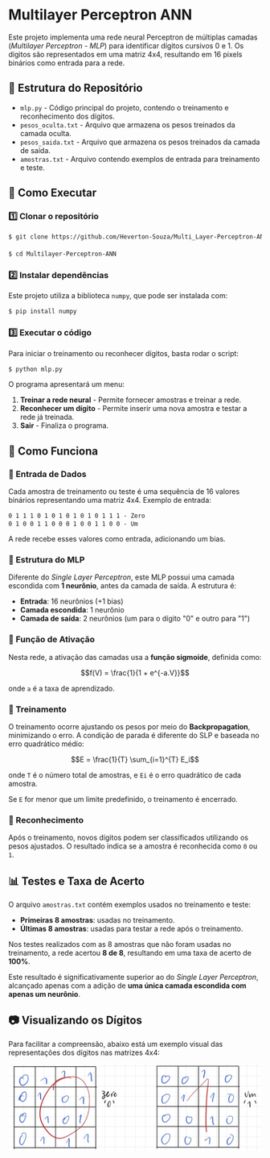 # Multilayer Perceptron ANN

Este projeto implementa uma rede neural Perceptron de múltiplas camadas (_Multilayer Perceptron - MLP_) para identificar dígitos cursivos 0 e 1. Os dígitos são representados em uma matriz 4x4, resultando em 16 pixels binários como entrada para a rede.

## 📁 Estrutura do Repositório

- `mlp.py` - Código principal do projeto, contendo o treinamento e reconhecimento dos dígitos.
- `pesos_oculta.txt` - Arquivo que armazena os pesos treinados da camada oculta.
- `pesos_saida.txt` - Arquivo que armazena os pesos treinados da camada de saída.
- `amostras.txt` - Arquivo contendo exemplos de entrada para treinamento e teste.

## 🚀 Como Executar

### 1️⃣ Clonar o repositório

```bash
$ git clone https://github.com/Heverton-Souza/Multi_Layer-Perceptron-ANN.git

$ cd Multilayer-Perceptron-ANN
```

### 2️⃣ Instalar dependências

Este projeto utiliza a biblioteca `numpy`, que pode ser instalada com:

```bash
$ pip install numpy
```

### 3️⃣ Executar o código

Para iniciar o treinamento ou reconhecer dígitos, basta rodar o script:

```bash
$ python mlp.py
```

O programa apresentará um menu:

1. **Treinar a rede neural** - Permite fornecer amostras e treinar a rede.
2. **Reconhecer um dígito** - Permite inserir uma nova amostra e testar a rede já treinada.
3. **Sair** - Finaliza o programa.

## 🧠 Como Funciona

### 🔹 Entrada de Dados

Cada amostra de treinamento ou teste é uma sequência de 16 valores binários representando uma matriz 4x4. Exemplo de entrada:

```
0 1 1 1 0 1 0 1 0 1 0 1 0 1 1 1 - Zero
0 1 0 0 1 1 0 0 0 1 0 0 1 1 0 0 - Um
```

A rede recebe esses valores como entrada, adicionando um bias.

### 🔹 Estrutura do MLP

Diferente do _Single Layer Perceptron_, este MLP possui uma camada escondida com **1 neurônio**, antes da camada de saída. A estrutura é:

- **Entrada**: 16 neurônios (+1 bias)
- **Camada escondida**: 1 neurônio
- **Camada de saída**: 2 neurônios (um para o dígito "0" e outro para "1")

### 🔹 Função de Ativação

Nesta rede, a ativação das camadas usa a **função sigmoide**, definida como:

```math
f(V) = \frac{1}{1 + e^{-a.V}}
```

onde `a` é a taxa de aprendizado.

### 🔹 Treinamento

O treinamento ocorre ajustando os pesos por meio do **Backpropagation**, minimizando o erro. A condição de parada é diferente do SLP e baseada no erro quadrático médio:

```math
E = \frac{1}{T} \sum_{i=1}^{T} E_i
```

onde `T` é o número total de amostras, e `Ei` é o erro quadrático de cada amostra.

Se `E` for menor que um limite predefinido, o treinamento é encerrado.

### 🔹 Reconhecimento

Após o treinamento, novos dígitos podem ser classificados utilizando os pesos ajustados. O resultado indica se a amostra é reconhecida como `0` ou `1`.

## 📊 Testes e Taxa de Acerto

O arquivo `amostras.txt` contém exemplos usados no treinamento e teste:

- **Primeiras 8 amostras**: usadas no treinamento.
- **Últimas 8 amostras**: usadas para testar a rede após o treinamento.

Nos testes realizados com as 8 amostras que não foram usadas no treinamento, a rede acertou **8 de 8**, resultando em uma taxa de acerto de **100%**.

Este resultado é significativamente superior ao do _Single Layer Perceptron_, alcançado apenas com a adição de **uma única camada escondida com apenas um neurônio**.

## 📷 Visualizando os Dígitos

Para facilitar a compreensão, abaixo está um exemplo visual das representações dos dígitos nas matrizes 4x4:

![Exemplo](assets/Exemplo.jpeg)
